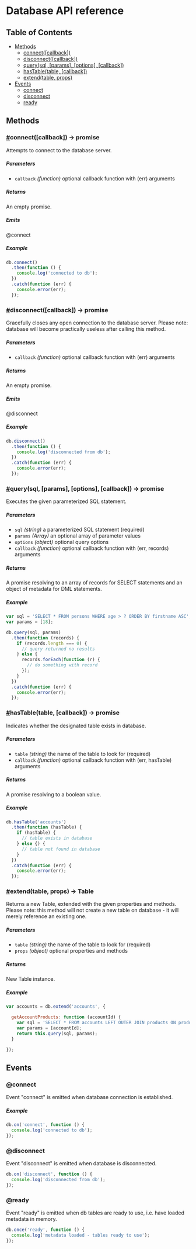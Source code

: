 # Database API reference

## Table of Contents

* [Methods](#methods)
  * [connect([callback])](#connect)
  * [disconnect([callback])](#disconnect)
  * [query(sql, [params], [options], [callback])](#query)
  * [hasTable(table, [callback])](#hasTable)
  * [extend(table, props)](#extend)
* [Events](#events)
  * [connect](#connect-event)
  * [disconnect](#disconnect-event)
  * [ready](#ready-event)

## Methods

### <a name="connect" href="connect">#</a>connect([callback]) -> promise

Attempts to connect to the database server.

##### Parameters

* `callback` _(function)_ optional callback function with (err) arguments

##### Returns

An empty promise.

##### Emits

@connect

##### Example

```javascript
db.connect()
  .then(function () {
    console.log('connected to db');
  })
  .catch(function (err) {
    console.error(err);
  });
```

### <a name="disconnect" href="disconnect">#</a>disconnect([callback]) -> promise

Gracefully closes any open connection to the database server.
Please note: database will become practically useless after calling this method.

##### Parameters

* `callback` _(function)_ optional callback function with (err) arguments

##### Returns

An empty promise.

##### Emits

@disconnect

##### Example

```javascript
db.disconnect()
  .then(function () {
    console.log('disconnected from db');
  })
  .catch(function (err) {
    console.error(err);
  });
```

### <a name="query" href="query">#</a>query(sql, [params], [options], [callback]) -> promise

Executes the given parameterized SQL statement.

##### Parameters

* `sql` _(string)_ a parameterized SQL statement (required)
* `params` _(Array)_ an optional array of parameter values
* `options` _(object)_ optional query options
* `callback` _(function)_ optional callback function with (err, records) arguments

##### Returns

A promise resolving to an array of records for SELECT statements and an object of metadata for DML statements.

##### Example

```javascript
var sql = 'SELECT * FROM persons WHERE age > ? ORDER BY firstname ASC';
var params = [18];

db.query(sql, params)
  .then(function (records) {
    if (records.length === 0) {
      // query returned no results
    } else {
      records.forEach(function (r) {
        // do something with record
      });
    }
  })
  .catch(function (err) {
    console.error(err);
  });
```

### <a name="hasTable" href="hasTable">#</a>hasTable(table, [callback]) -> promise

Indicates whether the designated table exists in database.

##### Parameters

* `table` _(string)_ the name of the table to look for (required)
* `callback` _(function)_ optional callback function with (err, hasTable) arguments

##### Returns

A promise resolving to a boolean value.

##### Example

```javascript
db.hasTable('accounts')
  .then(function (hasTable) {
    if (hasTable) {
      // table exists in database
    } else {) {
      // table not found in database
    }
  })
  .catch(function (err) {
    console.error(err);
  });
```

### <a name="extend" href="extend">#</a>extend(table, props) -> Table

Returns a new Table, extended with the given properties and methods. Please note: this method will not create a new table on database - it will merely reference an existing one.

##### Parameters

* `table` _(string)_ the name of the table to look for (required)
* `props` _(object)_ optional properties and methods

##### Returns

New Table instance.

##### Example

```javascript
var accounts = db.extend('accounts', {

  getAccountProducts: function (accountId) {
    var sql = 'SELECT * FROM accounts LEFT OUTER JOIN products ON product.account_id = accounts.id AND accounts.id = ?';
    var params = [accountId];
    return this.query(sql, params);
  }

});
```

## Events

### <a name="connect-event" href="#connect-event">@</a>connect

Event "connect" is emitted when database connection is established.

##### Example

```javascript
db.on('connect', function () {
  console.log('connected to db');
});
```

### <a name="disconnect-event" href="#disconnect-event">@</a>disconnect

Event "disconnect" is emitted when database is disconnected.

```javascript
db.on('disconnect', function () {
  console.log('disconnected from db');
});
```

### <a name="ready-event" href="#ready-event">@</a>ready

Event "ready" is emitted when db tables are ready to use, i.e. have loaded metadata in memory.

```javascript
db.once('ready', function () {
  console.log('metadata loaded - tables ready to use');
});
```
